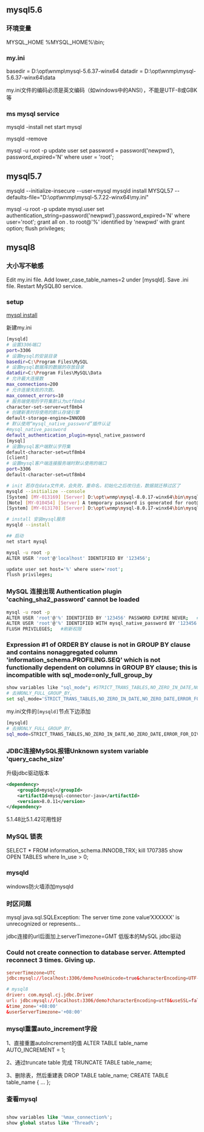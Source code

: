 
## mysql5.6

### 环境变量
MYSQL_HOME
%MYSQL_HOME%\bin;

### my.ini
basedir = D:\opt\wnmp\mysql-5.6.37-winx64
datadir = D:\opt\wnmp\mysql-5.6.37-winx64\data

my.ini文件的编码必须是英文编码（如windows中的ANSI），不能是UTF-8或GBK等

### ms mysql service
mysqld -install
net start mysql

mysqld -remove

mysql -u root -p
update user set password = password('newpwd'), password_expired='N' where user = 'root';


## mysql5.7

mysqld --initialize-insecure --user=mysql
mysqld install MYSQL57 --defaults-file="D:\opt\wnmp\mysql-5.7.22-winx64\my.ini"

mysql -u root -p
update mysql.user set authentication_string=password('newpwd'),password_expired='N' where user='root';
grant all on *.* to root@'%' identified by 'newpwd' with grant option;
flush privileges;

## mysql8

### 大小写不敏感
Edit my.ini file. Add lower_case_table_names=2 under [mysqld]. Save .ini file.
Restart MySQL80 service.

### setup
[mysql install](https://blog.csdn.net/qq_37350706/article/details/81707862)

新建my.ini
```sh
[mysqld]
# 设置3306端口
port=3306
# 设置mysql的安装目录
basedir=C:\Program Files\MySQL
# 设置mysql数据库的数据的存放目录
datadir=C:\Program Files\MySQL\Data
# 允许最大连接数
max_connections=200
# 允许连接失败的次数。
max_connect_errors=10
# 服务端使用的字符集默认为utf8mb4
character-set-server=utf8mb4
# 创建新表时将使用的默认存储引擎
default-storage-engine=INNODB
# 默认使用“mysql_native_password”插件认证
#mysql_native_password
default_authentication_plugin=mysql_native_password
[mysql]
# 设置mysql客户端默认字符集
default-character-set=utf8mb4
[client]
# 设置mysql客户端连接服务端时默认使用的端口
port=3306
default-character-set=utf8mb4
```


```sh
# init 若存在data文件夹，会失败，重命名，初始化之后改归去，数据就迁移过区了
mysqld --initialize --console
[System] [MY-013169] [Server] D:\opt\wnmp\mysql-8.0.17-winx64\bin\mysqld.exe (mysqld 8.0.17) initializing of server in progress as process 5292
[Note] [MY-010454] [Server] A temporary password is generated for root@localhost: pP53IYtWyS__ # 密码
[System] [MY-013170] [Server] D:\opt\wnmp\mysql-8.0.17-winx64\bin\mysqld.exe (mysqld 8.0.17) initializing of server has completed

# install 安装mysql服务
mysqld --install

## 启动
net start mysql

mysql -u root -p
ALTER USER 'root'@'localhost' IDENTIFIED BY '123456';

update user set host='%' where user='root';
flush privileges;
```


### MySQL 连接出现 Authentication plugin 'caching_sha2_password' cannot be loaded
```sh
mysql -u root -p
ALTER USER 'root'@'%' IDENTIFIED BY '123456' PASSWORD EXPIRE NEVER;   #修改加密规则 
ALTER USER 'root'@'%' IDENTIFIED WITH mysql_native_password BY '123456';   #更新一下用户的密码 
FLUSH PRIVILEGES;   #刷新权限 
```

### Expression #1 of ORDER BY clause is not in GROUP BY clause and contains nonaggregated column 'information_schema.PROFILING.SEQ' which is not functionally dependent on columns in GROUP BY clause; this is incompatible with sql_mode=only_full_group_by
```sh
show variables like "sql_mode"; #STRICT_TRANS_TABLES,NO_ZERO_IN_DATE,NO_ZERO_DATE,ERROR_FOR_DIVISION_BY_ZERO,NO_ENGINE_SUBSTITUTION
# 去掉ONLY_FULL_GROUP_BY,
set sql_mode='STRICT_TRANS_TABLES,NO_ZERO_IN_DATE,NO_ZERO_DATE,ERROR_FOR_DIVISION_BY_ZERO,NO_ENGINE_SUBSTITUTION';
```
my.ini文件的`[mysqld]`节点下边添加
```sh
[mysqld]
# 去掉ONLY_FULL_GROUP_BY,
sql_mode=STRICT_TRANS_TABLES,NO_ZERO_IN_DATE,NO_ZERO_DATE,ERROR_FOR_DIVISION_BY_ZERO,NO_ENGINE_SUBSTITUTION
```

### JDBC连接MySQL报错Unknown system variable 'query_cache_size'
升级jdbc驱动版本
```xml
<dependency>
    <groupId>mysql</groupId>
    <artifactId>mysql-connector-java</artifactId>
    <version>8.0.11</version>
</dependency>
```
5.1.48比5.1.42可用性好

 ### MySQL 锁表
 
SELECT * FROM information_schema.INNODB_TRX;
kill 1707385
show OPEN TABLES where In_use > 0;

### mysqld
windows防火墙添加mysqld

### 时区问题
 mysql java.sql.SQLException: The server time zone value‘XXXXXX' is unrecognized or represents...

 jdbc连接的url后面加上serverTimezone=GMT
 低版本的MySQL jdbc驱动
 
### Could not create connection to database server. Attempted reconnect 3 times. Giving up.
```conf
serverTimezone=UTC
jdbc:mysql://localhost:3306/demo?useUnicode=true&characterEncoding=UTF-8&useJDBCCompliantTimezoneShift=true&useLegacyDatetimeCode=false&serverTimezone=UTC

# mysql8
driver: com.mysql.cj.jdbc.Driver
url: jdbc:mysql://localhost:3306/demo?characterEncoding=utf8&useSSL=false&serverTimezone=UTC&rewriteBatchedStatements=true
&time_zone='+08:00'
&userServerTimezone='+08:00'
```

### mysql重置auto_increment字段
1、直接重置autoIncrement的值
ALTER TABLE table_name AUTO_INCREMENT = 1;

2、通过truncate table 完成
TRUNCATE TABLE table_name;

3、删除表，然后重建表
DROP TABLE table_name;
CREATE TABLE table_name { ... };


### 查看mysql
```sql

show variables like '%max_connection%';
show global status like 'Thread%';

```
